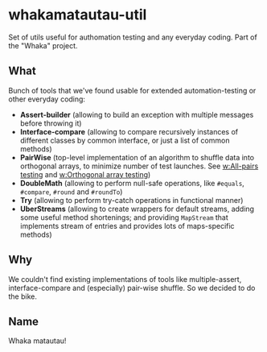 # whakamatautau-util
Set of utils useful for authomation testing and any everyday coding. Part of the "Whaka" project.

## What
Bunch of tools that we've found usable for extended automation-testing or other everyday coding:
* **Assert-builder** (allowing to build an exception with multiple messages before throwing it)
* **Interface-compare** (allowing to compare recursively instances of different classes by common interface, or just a list of common methods)
* **PairWise** (top-level implementation of an algorithm to shuffle data into orthogonal arrays, to minimize number of test launches. See [w:All-pairs testing](https://en.wikipedia.org/wiki/All-pairs_testing) and [w:Orthogonal array testing](https://en.wikipedia.org/wiki/Orthogonal_array_testing))
* **DoubleMath** (allowing to perform null-safe operations, like `#equals`, `#compare`, `#round` and `#roundTo`)
* **Try** (allowing to perform try-catch operations in functional manner)
* **UberStreams** (allowing to create wrappers for default streams, adding some useful method shortenings; and providing `MapStream` that implements stream of entries and provides lots of maps-specific methods)

## Why
We couldn't find existing implementations of tools like multiple-assert, interface-compare and (especially) pair-wise shuffle. So we decided to do the bike.

## Name
Whaka matautau!

